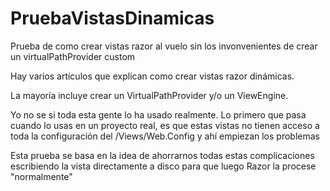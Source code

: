 # PruebaVistasDinamicas
Prueba de como crear vistas razor al vuelo sin los invonvenientes de crear un virtualPathProvider custom

Hay varios artículos que explican como crear vistas razor dinámicas. 

La mayoría incluye crear un VirtualPathProvider y/o un ViewEngine.

Yo no se si toda esta gente lo ha usado realmente. Lo primero que pasa cuando lo usas en un proyecto real, 
es que estas vistas no tienen acceso a toda la configuración del /Views/Web.Config y ahí empiezan los problemas


Esta prueba se basa en la idea de ahorrarnos todas estas complicaciones escribiendo la vista directamente a disco
para que luego Razor la procese "normalmente"
